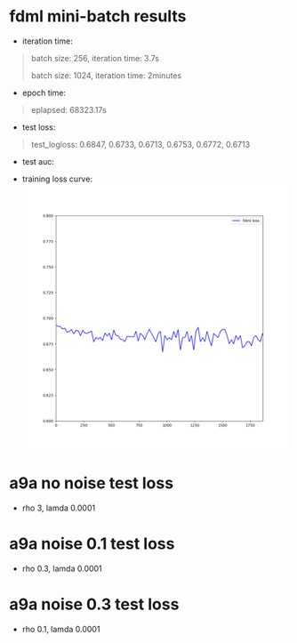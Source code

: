 # fdml mini-batch results
- iteration time:
> batch size: 256, iteration time: 3.7s
> 
> batch size: 1024, iteration time: 2minutes
- epoch time:
> eplapsed: 68323.17s
- test loss:
> test_logloss: 0.6847, 0.6733, 0.6713, 0.6753, 0.6772, 0.6713
- test auc:

- training loss curve:
![avatar](src/shuffle_loss.png)

# a9a no noise test loss 
- rho 3, lamda 0.0001
# a9a noise 0.1 test loss
- rho 0.3, lamda 0.0001
# a9a noise 0.3 test loss
- rho 0.1, lamda 0.0001
